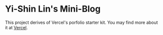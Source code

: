# Yi-Shin Lin's Mini-Blog 

This project derives  of Vercel's porfolio starter kit. You may find more about it at [Vercel](https://vercel.com/templates).